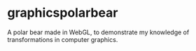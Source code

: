 # graphicspolarbear
A polar bear made in WebGL, to demonstrate my knowledge of transformations in computer graphics.
